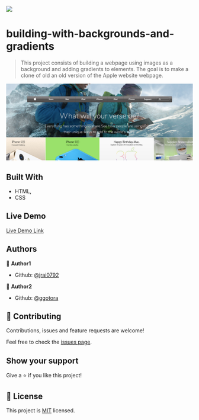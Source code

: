 ![](https://img.shields.io/badge/Microverse-blueviolet)

# building-with-backgrounds-and-gradients

> This project consists of building a webpage using images as a background and adding gradients to elements. The goal is to make a clone of old an old version of the Apple website webpage.


![screenshot](./screenshot-apple.png)

## Built With

- HTML,
- CSS

## Live Demo

[Live Demo Link](https://raw.githack.com/ggotora/building-with-backgrounds-and-gradients/background_gradient_feature/index.html)


## Authors

👤 **Author1**

- Github: [@jrai0792](https://github.com/jrai0792)

👤 **Author2**

- Github: [@ggotora](https://github.com/ggotora)

## 🤝 Contributing

Contributions, issues and feature requests are welcome!

Feel free to check the [issues page](issues/).

## Show your support

Give a ⭐️ if you like this project!

## 📝 License

This project is [MIT](lic.url) licensed.